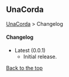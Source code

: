## UnaCorda

[UnaCorda](../README.md) > Changelog

#### Changelog

- Latest (0.0.1)
    - Initial release.

[Back to the top](changelog.md#UnaCorda)
